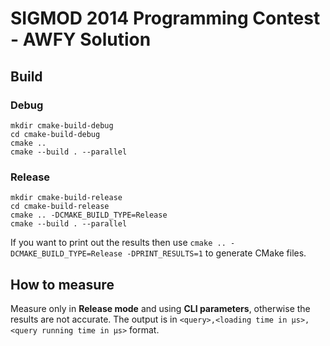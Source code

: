 # SIGMOD 2014 Programming Contest - AWFY Solution

## Build

### Debug
```
mkdir cmake-build-debug
cd cmake-build-debug
cmake ..
cmake --build . --parallel
```

### Release
```
mkdir cmake-build-release
cd cmake-build-release
cmake .. -DCMAKE_BUILD_TYPE=Release
cmake --build . --parallel
```
If you want to print out the results then use `cmake .. -DCMAKE_BUILD_TYPE=Release -DPRINT_RESULTS=1` to generate CMake files.

## How to measure
Measure only in **Release mode** and using **CLI parameters**, otherwise the results are not accurate. The output is in `<query>,<loading time in μs>,<query running time in μs>` format.
